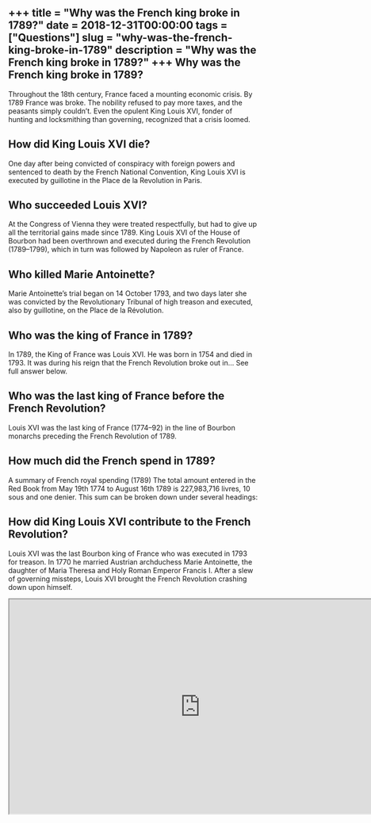 +++
title = "Why was the French king broke in 1789?"
date = 2018-12-31T00:00:00
tags = ["Questions"]
slug = "why-was-the-french-king-broke-in-1789"
description = "Why was the French king broke in 1789?"
+++
Why was the French king broke in 1789?
--------------------------------------

Throughout the 18th century, France faced a mounting economic crisis. By 1789 France was broke. The nobility refused to pay more taxes, and the peasants simply couldn’t. Even the opulent King Louis XVI, fonder of hunting and locksmithing than governing, recognized that a crisis loomed.

How did King Louis XVI die?
---------------------------

One day after being convicted of conspiracy with foreign powers and sentenced to death by the French National Convention, King Louis XVI is executed by guillotine in the Place de la Revolution in Paris.

Who succeeded Louis XVI?
------------------------

At the Congress of Vienna they were treated respectfully, but had to give up all the territorial gains made since 1789. King Louis XVI of the House of Bourbon had been overthrown and executed during the French Revolution (1789–1799), which in turn was followed by Napoleon as ruler of France.

Who killed Marie Antoinette?
----------------------------

Marie Antoinette’s trial began on 14 October 1793, and two days later she was convicted by the Revolutionary Tribunal of high treason and executed, also by guillotine, on the Place de la Révolution.

Who was the king of France in 1789?
-----------------------------------

In 1789, the King of France was Louis XVI. He was born in 1754 and died in 1793. It was during his reign that the French Revolution broke out in… See full answer below.

Who was the last king of France before the French Revolution?
-------------------------------------------------------------

Louis XVI was the last king of France (1774–92) in the line of Bourbon monarchs preceding the French Revolution of 1789.

How much did the French spend in 1789?
--------------------------------------

A summary of French royal spending (1789) The total amount entered in the Red Book from May 19th 1774 to August 16th 1789 is 227,983,716 livres, 10 sous and one denier. This sum can be broken down under several headings:

How did King Louis XVI contribute to the French Revolution?
-----------------------------------------------------------

Louis XVI was the last Bourbon king of France who was executed in 1793 for treason. In 1770 he married Austrian archduchess Marie Antoinette, the daughter of Maria Theresa and Holy Roman Emperor Francis I. After a slew of governing missteps, Louis XVI brought the French Revolution crashing down upon himself.

<iframe allow="accelerometer; autoplay; clipboard-write; encrypted-media; gyroscope; picture-in-picture" allowfullscreen="" class="__youtube_prefs__  epyt-is-override  no-lazyload" data-no-lazy="1" data-origheight="433" data-origwidth="770" data-skipgform_ajax_framebjll="" height="433" id="_ytid_98223" loading="lazy" src="https://www.youtube.com/embed/QEuXb8Mys1k?enablejsapi=1&autoplay=0&cc_load_policy=0&cc_lang_pref=&iv_load_policy=1&loop=0&modestbranding=0&rel=1&fs=1&playsinline=0&autohide=2&theme=dark&color=red&controls=1&" title="YouTube player" width="770"></iframe>
